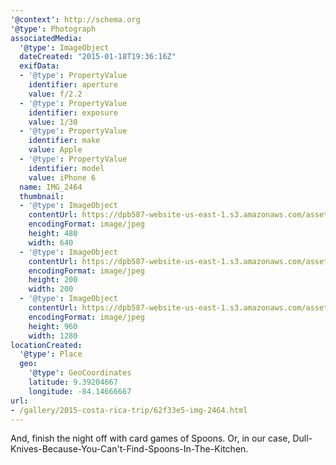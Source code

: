 ```yaml
---
'@context': http://schema.org
'@type': Photograph
associatedMedia:
  '@type': ImageObject
  dateCreated: "2015-01-18T19:36:16Z"
  exifData:
  - '@type': PropertyValue
    identifier: aperture
    value: f/2.2
  - '@type': PropertyValue
    identifier: exposure
    value: 1/30
  - '@type': PropertyValue
    identifier: make
    value: Apple
  - '@type': PropertyValue
    identifier: model
    value: iPhone 6
  name: IMG_2464
  thumbnail:
  - '@type': ImageObject
    contentUrl: https://dpb587-website-us-east-1.s3.amazonaws.com/asset/gallery/2015-costa-rica-trip/62f33e5-img-2464~640w.jpg
    encodingFormat: image/jpeg
    height: 480
    width: 640
  - '@type': ImageObject
    contentUrl: https://dpb587-website-us-east-1.s3.amazonaws.com/asset/gallery/2015-costa-rica-trip/62f33e5-img-2464~200x200.jpg
    encodingFormat: image/jpeg
    height: 200
    width: 200
  - '@type': ImageObject
    contentUrl: https://dpb587-website-us-east-1.s3.amazonaws.com/asset/gallery/2015-costa-rica-trip/62f33e5-img-2464~1280.jpg
    encodingFormat: image/jpeg
    height: 960
    width: 1280
locationCreated:
  '@type': Place
  geo:
    '@type': GeoCoordinates
    latitude: 9.39204667
    longitude: -84.14666667
url:
- /gallery/2015-costa-rica-trip/62f33e5-img-2464.html
---
```


And, finish the night off with card games of Spoons. Or, in our case, Dull-Knives-Because-You-Can't-Find-Spoons-In-The-Kitchen.
